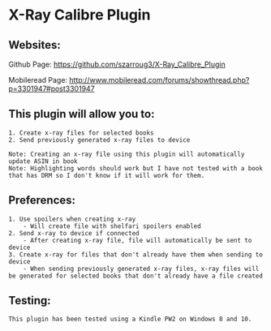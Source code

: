 # X-Ray Calibre Plugin

Websites:
-------------------------------------------------------------------------------------------------------------------------------
Github Page: https://github.com/szarroug3/X-Ray_Calibre_Plugin

Mobileread Page: http://www.mobileread.com/forums/showthread.php?p=3301947#post3301947

This plugin will allow you to:
-------------------------------------------------------------------------------------------------------------------------------
	1. Create x-ray files for selected books
	2. Send previously generated x-ray files to device

	Note: Creating an x-ray file using this plugin will automatically update ASIN in book
	Note: Highlighting words should work but I have not tested with a book that has DRM so I don't know if it will work for them.

Preferences:
-------------------------------------------------------------------------------------------------------------------------------
	1. Use spoilers when creating x-ray
		- Will create file with shelfari spoilers enabled
	2. Send x-ray to device if connected
		- After creating x-ray file, file will automatically be sent to device
	3. Create x-ray for files that don't already have them when sending to device
		- When sending previously generated x-ray files, x-ray files will be generated for selected books that don't already have a file created

Testing:
-------------------------------------------------------------------------------------------------------------------------------
	This plugin has been tested using a Kindle PW2 on Windows 8 and 10.
